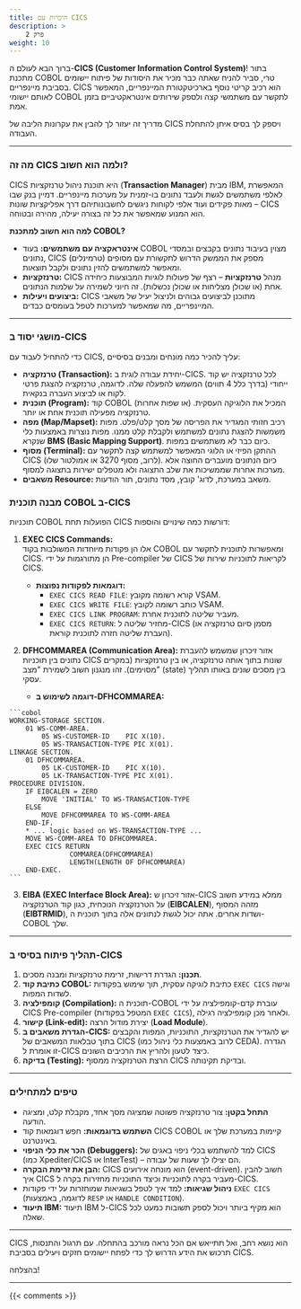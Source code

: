 ```yaml
---
title: היכרות עם CICS
description: >
    פרק 2
weight: 10
---
```


ברוך הבא לעולם ה-**CICS (Customer Information Control System)**! בתור מתכנת COBOL טרי, סביר להניח שאתה כבר מכיר את היסודות של פיתוח יישומים בסביבת מיינפריים. CICS הוא רכיב קריטי נוסף בארכיטקטורת המיינפריים, המאפשר לאותם יישומי COBOL לתקשר עם משתמשי קצה ולספק שירותים אינטראקטיביים בזמן אמת.

מדריך זה יעזור לך להבין את עקרונות הליבה של CICS ויספק לך בסיס איתן להתחלת העבודה.

---

### מה זה CICS ולמה הוא חשוב?
CICS היא תוכנת ניהול טרנזקציות (**Transaction Manager**) מבית IBM, המאפשרת לאלפי משתמשים לגשת ולעבד נתונים בו-זמנית על מערכות מיינפריים. דמיין בנק שבו מאות פקידים ועוד אלפי לקוחות ניגשים לחשבונותיהם דרך אפליקציות שונות – CICS הוא המנוע שמאפשר את כל זה בצורה יעילה, מהירה ובטוחה.

**למה הוא חשוב למתכנת COBOL?**

* **אינטראקציה עם משתמשים:** בעוד COBOL מצוין בעיבוד נתונים בקבצים ובמסדי נתונים, CICS מספק את הממשק הדרוש לתקשורת עם מסופים (טרמינלים) ומאפשר למשתמשים להזין נתונים ולקבל תוצאות.
* **טרנזקציות:** CICS מנהל **טרנזקציות** – רצף של פעולות לוגיות המבוצעות כיחידה אחת (או שכולן מצליחות או שכולן נכשלות). זה חיוני לשמירה על שלמות הנתונים.
* **ביצועים ויעילות:** CICS מתוכנן לביצועים גבוהים ולניצול יעיל של משאבי המיינפריים, מה שמאפשר למערכות לטפל בעומסים כבדים.

---

### מושגי יסוד ב-CICS

כדי להתחיל לעבוד עם CICS, עליך להכיר כמה מונחים ומבנים בסיסיים:

* **טרנזקציה (Transaction):** יחידת עבודה לוגית ב-CICS. לכל טרנזקציה יש קוד ייחודי (בדרך כלל 4 תווים) המשמש להפעלה שלה. לדוגמה, טרנזקציה להצגת פרטי לקוח או לביצוע העברה בנקאית.
* **תוכנית (Program):** קוד COBOL (או שפות אחרות) המכיל את הלוגיקה העסקית. טרנזקציה מפעילה תוכנית אחת או יותר.
* **מפה (Map/Mapset):** רכיב חזותי המגדיר את הפריסה של מסך קלט/פלט. מפות משמשות להצגת נתונים למשתמש ולקבלת קלט ממנו. מפות נוצרות באמצעות כלי שנקרא **BMS (Basic Mapping Support)**.
כיום כבר לא משתמשים במפות.
* **מסוף (Terminal):** ההתקן הפיזי או הלוגי המאפשר למשתמש קצה לתקשר עם CICS (לרוב, מסוף 3270 או אמולטור שלו). כיום הנתונים מועברים החוצה אלא מערכות אחרות שממשיכות את שלב התצוגה ולא מטפלים ישירות בתצוגה למסוף.
* **משאבים Resource:** משאב במערכת, לדוג' קובץ, מסד נתונים, תור הודעות.


### מבנה תוכנית COBOL ב-CICS

תוכניות COBOL הפועלות תחת CICS דורשות כמה שינויים והוספות:

1.  **EXEC CICS Commands:**  
 אלו הן פקודות מיוחדות המשולבות בקוד COBOL ומאפשרות לתוכנית לתקשר עם CICS. הן מתורגמות על ידי Pre-compiler של CICS לקריאות לתוכניות שירות של CICS.
    * **דוגמאות לפקודות נפוצות:**
        * `EXEC CICS READ FILE`: קורא רשומה מקובץ VSAM.
        * `EXEC CICS WRITE FILE`: כותב רשומה לקובץ VSAM.
        * `EXEC CICS LINK PROGRAM`: מעביר שליטה לתוכנית אחרת.
        * `EXEC CICS RETURN`: מחזיר שליטה ל-CICS (מסמן סיום טרנזקציה או העברת שליטה חזרה לתוכנית קוראת).

2.  **DFHCOMMAREA (Communication Area):**
אזור זיכרון שמשמש להעברת נתונים בין תוכניות CICS שונות בתוך אותה טרנזקציה, או בין טרנזקציות (במקרים מסוימים). זהו מנגנון חשוב לשמירת "מצב" (state) בין מסכים שונים באותו תהליך עסקי.

    * **דוגמה לשימוש ב-DFHCOMMAREA:**
<div dir=ltr>

    ```cobol
    WORKING-STORAGE SECTION.
        01 WS-COMM-AREA.
            05 WS-CUSTOMER-ID    PIC X(10).
            05 WS-TRANSACTION-TYPE PIC X(01).
    LINKAGE SECTION.
        01 DFHCOMMAREA.
            05 LK-CUSTOMER-ID    PIC X(10).
            05 LK-TRANSACTION-TYPE PIC X(01).
    PROCEDURE DIVISION.
        IF EIBCALEN = ZERO
            MOVE 'INITIAL' TO WS-TRANSACTION-TYPE
        ELSE
            MOVE DFHCOMMAREA TO WS-COMM-AREA
        END-IF.
        * ... logic based on WS-TRANSACTION-TYPE ...
        MOVE WS-COMM-AREA TO DFHCOMMAREA.
        EXEC CICS RETURN
                   COMMAREA(DFHCOMMAREA)
                   LENGTH(LENGTH OF DFHCOMMAREA)
        END-EXEC.
    ```
</div>

3.  **EIBA (EXEC Interface Block Area):**
 אזור זיכרון ש-CICS ממלא במידע חשוב על הטרנזקציה הנוכחית, כגון קוד הטרנזקציה (**EIBCALEN**), מזהה המסוף (**EIBTRMID**), ושדות אחרים. אתה יכול לגשת לנתונים אלה בתוך תוכנית ה-COBOL שלך.

---

### תהליך פיתוח בסיסי ב-CICS

1.  **תכנון:** הגדרת דרישות, זרימת טרנזקציות ומבנה מסכים.
2.  **כתיבת קוד COBOL:** כתיבת לוגיקה עסקית, תוך שימוש בפקודות `EXEC CICS` וגישה לשדות המפות.
3.  **קומפילציה (Compilation):** תוכנית ה-COBOL עוברת קדם-קומפילציה על ידי CICS Pre-compiler (המטפל בפקודות `EXEC CICS`), ולאחר מכן קומפילציה רגילה.
4.  **קישור (Link-edit):** יצירת מודול הרצה (**Load Module**).
5.  **הגדרת משאבים ב-CICS:** יש להגדיר את הטרנזקציות, התוכניות, המפות והקבצים בתוך טבלאות המשאבים של CICS (לרוב באמצעות כלי ניהול כמו CEDA). הגדרה זו אומרת ל-CICS כיצד לטעון ולהריץ את הרכיבים השונים.
6.  **בדיקה (Testing):** הרצת הטרנזקציה ממסוף CICS ובדיקת תקינותה.

---

### טיפים למתחילים

* **התחל בקטן:** צור טרנזקציה פשוטה שמציגה מסך אחד, מקבלת קלט, ומציגה הודעה.
* **השתמש בדוגמאות:** חפש דוגמאות קוד CICS COBOL קיימות במערכת שלך או באינטרנט.
* **הכר את כלי הניפוי (Debuggers):** למד להשתמש בכלי ניפוי באגים של CICS (כמו Xpediter/CICS או InterTest) – הם יצילו לך שעות של עבודה.
* **הבן את זרימת הבקרה:** CICS הוא מונחה אירועים (event-driven). חשוב להבין איך CICS מעביר בקרה לתוכניות וכיצד התוכניות מחזירות בקרה ל-CICS.
* **ניהול שגיאות:** למד איך לטפל בשגיאות שמוחזרות על ידי פקודות `EXEC CICS` (לדוגמה, באמצעות `RESP` או `HANDLE CONDITION`).
* **תיעוד IBM:** תיעוד IBM ל-CICS הוא מקיף ביותר ויכול לספק תשובות כמעט לכל שאלה.

---

CICS הוא נושא רחב, ואל תתייאש אם הכל נראה מורכב בהתחלה. עם תרגול והתנסות, תרכוש את הידע הדרוש לך כדי לפתח יישומים חזקים ויעילים בסביבת CICS.

בהצלחה!

---

{{< comments >}}